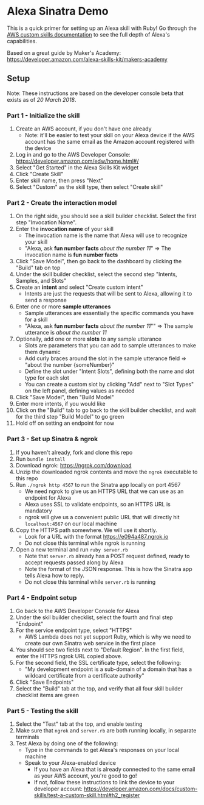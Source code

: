 # Alexa Sinatra Demo

This is a quick primer for setting up an Alexa skill with Ruby! Go through the [AWS custom skills documentation](https://developer.amazon.com/docs/custom-skills/understanding-custom-skills.html) to see the full depth of Alexa's capabilities.

Based on a great guide by Maker's Academy: https://developer.amazon.com/alexa-skills-kit/makers-academy

## Setup

Note: These instructions are based on the developer console beta that exists as of *20 March 2018*.

### Part 1 - Initialize the skill

1. Create an AWS account, if you don't have one already
    - Note: it'll be easier to test your skill on your Alexa device if the AWS account has the same email as the Amazon account registered with the device
2. Log in and go to the AWS Developer Console: https://developer.amazon.com/edw/home.html#/
3. Select "Get Started" in the Alexa Skills Kit widget
4. Click "Create Skill"
5. Enter skill name, then press "Next"
6. Select "Custom" as the skill type, then select "Create skill"

### Part 2 - Create the interaction model

1. On the right side, you should see a skill builder checklist. Select the first step "Invocation Name".
2. Enter the **invocation name** of your skill
    - The invocation name is the name that Alexa will use to recognize your skill
    - "Alexa, ask **fun number facts** *about the number 11*" => The invocation name is **fun number facts**
3. Click "Save Model", then go back to the dashboard by clicking the "Build" tab on top
4. Under the skill builder checklist, select the second step "Intents, Samples, and Slots"
5. Create an **intent** and select "Create custom intent"
    - Intents are just the requests that will be sent to Alexa, allowing it to send a response
6. Enter one or more **sample utterances**
    - Sample utterances are essentially the specific commands you have for a skill
    - "Alexa, ask **fun number facts** *about the number 11*"" => The sample utterance is *about the number 11*
7. Optionally, add one or more **slots** to any sample utterance
    - Slots are parameters that you can add to sample utterances to make them dynamic
    - Add curly braces around the slot in the sample utterance field => "about the number {someNumber}"
    - Define the slot under "Intent Slots", defining both the name and slot type for each slot
    - You can create a custom slot by clicking "Add" next to "Slot Types" on the left panel, defining values as needed
8. Click "Save Model", then "Build Model"
9. Enter more intents, if you would like
10. Click on the "Build" tab to go back to the skill builder checklist, and wait for the third step "Build Model" to go green
11. Hold off on setting an endpoint for now

### Part 3 - Set up Sinatra & ngrok

1. If you haven't already, fork and clone this repo
2. Run `bundle install`
3. Download ngrok: https://ngrok.com/download
4. Unzip the downloaded ngrok contents and move the `ngrok` executable to this repo
5. Run `./ngrok http 4567` to run the Sinatra app locally on port 4567
    - We need ngrok to give us an HTTPS URL that we can use as an endpoint for Alexa
    - Alexa uses SSL to validate endpoints, so an HTTPS URL is mandatory
    - ngrok will give us a convenient public URL that will directly hit `localhost:4567` on our local machine
6. Copy the HTTPS path somewhere. We will use it shortly.
    - Look for a URL with the format https://e094a487.ngrok.io
    - Do not close this terminal while ngrok is running
7. Open a new terminal and run `ruby server.rb`
    - Note that `server.rb` already has a POST request defined, ready to accept requests passed along by Alexa
    - Note the format of the JSON response. This is how the Sinatra app tells Alexa how to reply.
    - Do not close this terminal while `server.rb` is running

### Part 4 - Endpoint setup

1. Go back to the AWS Developer Console for Alexa
2. Under the skil builder checklist, select the fourth and final step "Endpoint"
3. For the service endpoint type, select "HTTPS"
    - AWS Lambda does not yet support Ruby, which is why we need to create our own Sinatra web service in the first place
4. You should see two fields next to "Default Region". In the first field, enter the HTTPS ngrok URL copied above.
5. For the second field, the SSL certificate type, select the following:
    - "My development endpoint is a sub-domain of a domain that has a wildcard certificate from a certificate authority"
6. Click "Save Endpoints"
7. Select the "Build" tab at the top, and verify that all four skill builder checklist items are green

### Part 5 - Testing the skill

1. Select the "Test" tab at the top, and enable testing
2. Make sure that `ngrok` and `server.rb` are both running locally, in separate terminals
3. Test Alexa by doing one of the following:
    - Type in the commands to get Alexa's responses on your local machine
    - Speak to your Alexa-enabled device
        - If you have an Alexa that is already connected to the same email as your AWS account, you're good to go!
        - If not, follow these instructions to link the device to your developer account: https://developer.amazon.com/docs/custom-skills/test-a-custom-skill.html#h2_register
